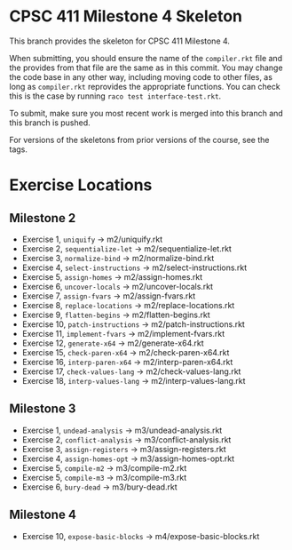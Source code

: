 # CPSC 411 Milestone 4 Skeleton
This branch provides the skeleton for CPSC 411 Milestone 4.

When submitting, you should ensure the name of the `compiler.rkt` file and the
provides from that file are the same as in this commit.
You may change the code base in any other way, including moving code to other
files, as long as `compiler.rkt` reprovides the appropriate functions.
You can check this is the case by running `raco test interface-test.rkt`.

To submit, make sure you most recent work is merged into this branch and this
branch is pushed.

For versions of the skeletons from prior versions of the course, see the tags.

# Exercise Locations

## Milestone 2

- Exercise 1, `uniquify` ->  m2/uniquify.rkt
- Exercise 2, `sequentialize-let` ->  m2/sequentialize-let.rkt
- Exercise 3, `normalize-bind` ->  m2/normalize-bind.rkt
- Exercise 4, `select-instructions` ->  m2/select-instructions.rkt
- Exercise 5, `assign-homes` ->  m2/assign-homes.rkt
- Exercise 6, `uncover-locals` ->  m2/uncover-locals.rkt
- Exercise 7, `assign-fvars` ->  m2/assign-fvars.rkt
- Exercise 8, `replace-locations` ->  m2/replace-locations.rkt
- Exercise 9, `flatten-begins` ->  m2/flatten-begins.rkt
- Exercise 10, `patch-instructions` ->  m2/patch-instructions.rkt
- Exercise 11, `implement-fvars` ->  m2/implement-fvars.rkt
- Exercise 12, `generate-x64` ->  m2/generate-x64.rkt
- Exercise 15, `check-paren-x64` ->  m2/check-paren-x64.rkt
- Exercise 16, `interp-paren-x64` ->  m2/interp-paren-x64.rkt
- Exercise 17, `check-values-lang` ->  m2/check-values-lang.rkt
- Exercise 18, `interp-values-lang` ->  m2/interp-values-lang.rkt

## Milestone 3

- Exercise 1, `undead-analysis` ->  m3/undead-analysis.rkt
- Exercise 2, `conflict-analysis` ->  m3/conflict-analysis.rkt
- Exercise 3, `assign-registers` ->  m3/assign-registers.rkt
- Exercise 4, `assign-homes-opt` ->  m3/assign-homes-opt.rkt
- Exercise 5, `compile-m2` ->  m3/compile-m2.rkt
- Exercise 5, `compile-m3` ->  m3/compile-m3.rkt
- Exercise 6, `bury-dead` ->  m3/bury-dead.rkt

## Milestone 4

- Exercise 10, `expose-basic-blocks` -> m4/expose-basic-blocks.rkt
